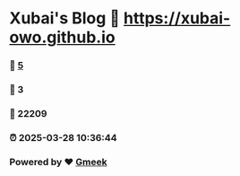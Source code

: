 # Xubai's Blog :link: https://xubai-owo.github.io 
### :page_facing_up: [5](https://xubai-owo.github.io/tag.html) 
### :speech_balloon: 3 
### :hibiscus: 22209 
### :alarm_clock: 2025-03-28 10:36:44 
### Powered by :heart: [Gmeek](https://github.com/Meekdai/Gmeek)
